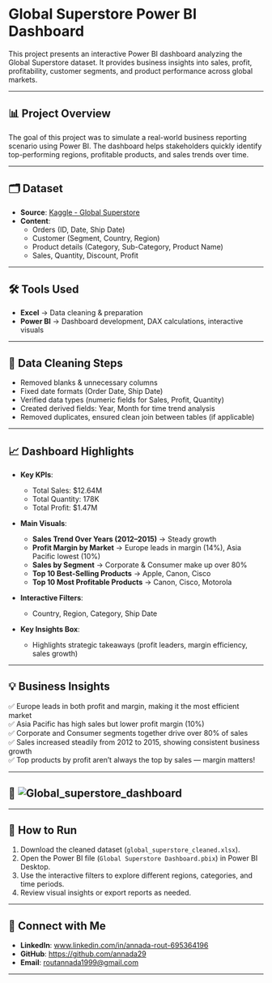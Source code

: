# Global Superstore Power BI Dashboard

This project presents an interactive Power BI dashboard analyzing the Global Superstore dataset. It provides business insights into sales, profit, profitability, customer segments, and product performance across global markets.

---

## 📊 Project Overview

The goal of this project was to simulate a real-world business reporting scenario using Power BI. The dashboard helps stakeholders quickly identify top-performing regions, profitable products, and sales trends over time.

---

## 🗂 Dataset

- **Source**: [Kaggle - Global Superstore](https://www.kaggle.com/datasets/endofnight17j03/global-superstore)
- **Content**:  
  - Orders (ID, Date, Ship Date)  
  - Customer (Segment, Country, Region)  
  - Product details (Category, Sub-Category, Product Name)  
  - Sales, Quantity, Discount, Profit

---

## 🛠 Tools Used

- **Excel** → Data cleaning & preparation  
- **Power BI** → Dashboard development, DAX calculations, interactive visuals

---

## 🧽 Data Cleaning Steps

- Removed blanks & unnecessary columns  
- Fixed date formats (Order Date, Ship Date)  
- Verified data types (numeric fields for Sales, Profit, Quantity)  
- Created derived fields: Year, Month for time trend analysis  
- Removed duplicates, ensured clean join between tables (if applicable)

---

## 📈 Dashboard Highlights

- **Key KPIs**:
  - Total Sales: $12.64M  
  - Total Quantity: 178K  
  - Total Profit: $1.47M

- **Main Visuals**:
  - **Sales Trend Over Years (2012–2015)** → Steady growth  
  - **Profit Margin by Market** → Europe leads in margin (14%), Asia Pacific lowest (10%)  
  - **Sales by Segment** → Corporate & Consumer make up over 80%  
  - **Top 10 Best-Selling Products** → Apple, Canon, Cisco  
  - **Top 10 Most Profitable Products** → Canon, Cisco, Motorola

- **Interactive Filters**:
  - Country, Region, Category, Ship Date

- **Key Insights Box**:
  - Highlights strategic takeaways (profit leaders, margin efficiency, sales growth)

---

## 💡 Business Insights

✅ Europe leads in both profit and margin, making it the most efficient market  
✅ Asia Pacific has high sales but lower profit margin (10%)  
✅ Corporate and Consumer segments together drive over 80% of sales  
✅ Sales increased steadily from 2012 to 2015, showing consistent business growth  
✅ Top products by profit aren’t always the top by sales — margin matters!

---

## 📸 ![Global_superstore_dashboard](https://github.com/user-attachments/assets/87a800c8-79f0-4bd1-af55-aeb0de3cf57f)

---

## 🚀 How to Run

1. Download the cleaned dataset (`global_superstore_cleaned.xlsx`).
2. Open the Power BI file (`Global Superstore Dashboard.pbix`) in Power BI Desktop.
3. Use the interactive filters to explore different regions, categories, and time periods.
4. Review visual insights or export reports as needed.

---

## 🤝 Connect with Me

- **LinkedIn**: www.linkedin.com/in/annada-rout-695364196  
- **GitHub**: https://github.com/annada29
- **Email**: routannada1999@gmail.com

---

